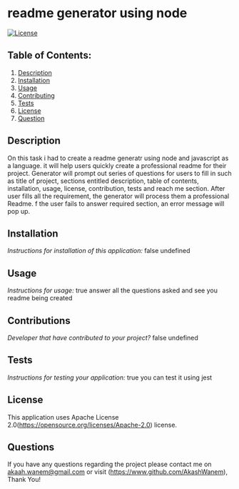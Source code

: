 # readme generator using node
  [![License](https://img.shields.io/badge/License-Apache_2.0-blue.svg)](https://opensource.org/licenses/Apache-2.0)

  ## Table of Contents:
  1. [Description](#description) 
  2. [Installation](#installation)
  3. [Usage](#usage)  
  4. [Contributing](#contribution)
  5. [Tests](#test)
  6. [License](#license)
  7. [Question](#questions)

  ## Description
  On this task i had to create a readme generatr using node and javascript as a language. it will help users quickly create a professional readme for their project. Generator will prompt out series of questions for users to fill in such as title of project, sections entitled description, table of contents, installation, usage, license, contribution, tests and reach me section. After user fills all the requirement, the generator will process them a professional Readme. f the user fails to answer required section, an error message will pop up.

  ## Installation

  _Instructions for installation of this application:_
  false
  undefined

  ## Usage

  _Instructions for usage:_
  true
  answer all the questions asked and see you readme being created

  ## Contributions

  _Developer that have contributed to your project?_
  false
  undefined

  ## Tests

  _Instructions for testing your application:_
  true
  you can test it using jest

  ## License

  This application uses Apache License 2.0(https://opensource.org/licenses/Apache-2.0) license.

  ## Questions

  If you have any questions regarding the project please contact me on akaah.wanem@gmail.com or visit (https://www.github.com/AkashWanem), Thank You!

